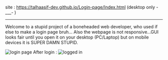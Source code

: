 site : https://talhaasif-dev.github.io/Login-page/Index.html
(desktop only -___- )

--------------------------------

Welcome to a stupid project of a boneheaded web developer, who used if else to make a login page bruh...
Also the webpage is not responsive...GUI looks fair until you open it on your desktop (PC/Laptop) but on mobile devices it is SUPER DAMN STUPID.

![login page](https://i.ibb.co/jvbH7dfw/Screenshot-20250406-122100.png)
 After login :
 ![logged in](https://i.ibb.co/WWFqh7vN/Screenshot-20250406-122028.png)


